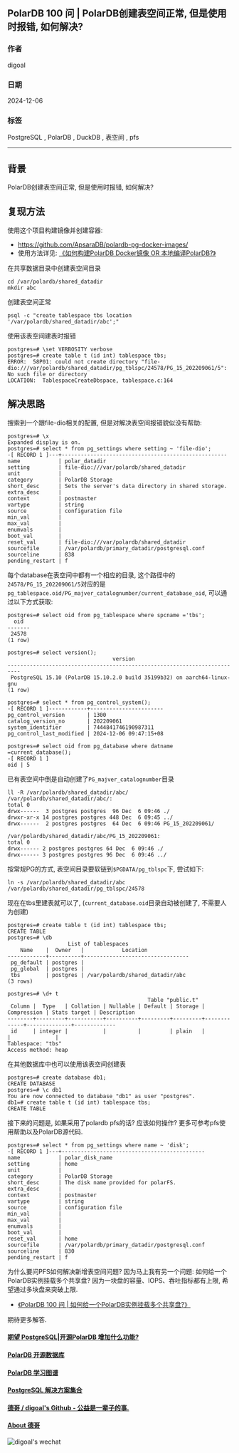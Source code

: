 ## PolarDB 100 问 | PolarDB创建表空间正常, 但是使用时报错, 如何解决?    
    
### 作者    
digoal    
    
### 日期    
2024-12-06    
    
### 标签    
PostgreSQL , PolarDB , DuckDB , 表空间 , pfs  
    
----    
    
## 背景    
PolarDB创建表空间正常, 但是使用时报错, 如何解决?   
  
## 复现方法
  
使用这个项目构建镜像并创建容器:   
- https://github.com/ApsaraDB/polardb-pg-docker-images/   
- 使用方法详见: [《如何构建PolarDB Docker镜像 OR 本地编译PolarDB?》](../202412/20241205_02.md)    
  
在共享数据目录中创建表空间目录   
```  
cd /var/polardb/shared_datadir  
mkdir abc  
```  
  
创建表空间正常  
```  
psql -c "create tablespace tbs location '/var/polardb/shared_datadir/abc';"  
```  
  
使用该表空间建表时报错   
```  
postgres=# \set VERBOSITY verbose  
postgres=# create table t (id int) tablespace tbs;   
ERROR:  58P01: could not create directory "file-dio:///var/polardb/shared_datadir/pg_tblspc/24578/PG_15_202209061/5": No such file or directory  
LOCATION:  TablespaceCreateDbspace, tablespace.c:164  
```  
   
## 解决思路
搜索到一个跟file-dio相关的配置, 但是对解决表空间报错貌似没有帮助:     
```  
postgres=# \x  
Expanded display is on.  
postgres=# select * from pg_settings where setting ~ 'file-dio';  
-[ RECORD 1 ]---+----------------------------------------------------  
name            | polar_datadir  
setting         | file-dio:///var/polardb/shared_datadir  
unit            |   
category        | PolarDB Storage  
short_desc      | Sets the server's data directory in shared storage.  
extra_desc      |   
context         | postmaster  
vartype         | string  
source          | configuration file  
min_val         |   
max_val         |   
enumvals        |   
boot_val        |   
reset_val       | file-dio:///var/polardb/shared_datadir  
sourcefile      | /var/polardb/primary_datadir/postgresql.conf  
sourceline      | 838  
pending_restart | f  
```  
  
每个database在表空间中都有一个相应的目录, 这个路径中的`24578/PG_15_202209061/5`对应的是`pg_tablespace.oid/PG_majver_catalognumber/current_database_oid`, 可以通过以下方式获取:   
```  
postgres=# select oid from pg_tablespace where spcname ='tbs';  
  oid    
-------  
 24578  
(1 row)  
  
postgres=# select version();  
                                 version                                    
--------------------------------------------------------------------------  
 PostgreSQL 15.10 (PolarDB 15.10.2.0 build 35199b32) on aarch64-linux-gnu  
(1 row)  
  
postgres=# select * from pg_control_system();  
-[ RECORD 1 ]------------+-----------------------  
pg_control_version       | 1300  
catalog_version_no       | 202209061  
system_identifier        | 7444841746190987311  
pg_control_last_modified | 2024-12-06 09:47:15+08  
  
postgres=# select oid from pg_database where datname =current_database();  
-[ RECORD 1 ]  
oid | 5  
```  
  
已有表空间中倒是自动创建了`PG_majver_catalognumber`目录  
```  
ll -R /var/polardb/shared_datadir/abc/  
/var/polardb/shared_datadir/abc/:  
total 0  
drwx------  3 postgres postgres  96 Dec  6 09:46 ./  
drwxr-xr-x 14 postgres postgres 448 Dec  6 09:45 ../  
drwx------  2 postgres postgres  64 Dec  6 09:46 PG_15_202209061/  
  
/var/polardb/shared_datadir/abc/PG_15_202209061:  
total 0  
drwx------ 2 postgres postgres 64 Dec  6 09:46 ./  
drwx------ 3 postgres postgres 96 Dec  6 09:46 ../  
```  
  
按常规PG的方式, 表空间目录要软链到`$PGDATA/pg_tblspc`下, 尝试如下:   
```  
ln -s /var/polardb/shared_datadir/abc /var/polardb/shared_datadir/pg_tblspc/24578  
```  
  
现在在tbs里建表就可以了, (`current_database.oid`目录自动被创建了, 不需要人为创建)   
```  
postgres=# create table t (id int) tablespace tbs;   
CREATE TABLE  
postgres=# \db  
                   List of tablespaces  
    Name    |  Owner   |            Location               
------------+----------+---------------------------------  
 pg_default | postgres |   
 pg_global  | postgres |   
 tbs        | postgres | /var/polardb/shared_datadir/abc  
(3 rows)  
  
postgres=# \d+ t  
                                            Table "public.t"  
 Column |  Type   | Collation | Nullable | Default | Storage | Compression | Stats target | Description   
--------+---------+-----------+----------+---------+---------+-------------+--------------+-------------  
 id     | integer |           |          |         | plain   |             |              |   
Tablespace: "tbs"  
Access method: heap  
```  
  
在其他数据库中也可以使用该表空间创建表  
```  
postgres=# create database db1;  
CREATE DATABASE  
postgres=# \c db1  
You are now connected to database "db1" as user "postgres".  
db1=# create table t (id int) tablespace tbs;   
CREATE TABLE  
```  
  
接下来的问题是, 如果采用了polardb pfs的话? 应该如何操作? 更多可参考pfs使用帮助以及PolarDB源代码.     
```  
postgres=# select * from pg_settings where name ~ 'disk';  
-[ RECORD 1 ]---+---------------------------------------------  
name            | polar_disk_name  
setting         | home  
unit            |   
category        | PolarDB Storage  
short_desc      | The disk name provided for polarFS.  
extra_desc      |   
context         | postmaster  
vartype         | string  
source          | configuration file  
min_val         |   
max_val         |   
enumvals        |   
boot_val        |   
reset_val       | home  
sourcefile      | /var/polardb/primary_datadir/postgresql.conf  
sourceline      | 830  
pending_restart | f  
```  
    
为什么要问PFS如何解决新增表空间问题? 因为马上我有另一个问题: 如何给一个PolarDB实例挂载多个共享盘? 因为一块盘的容量、IOPS、吞吐指标都有上限, 希望通过多块盘来突破上限.   
- [《PolarDB 100 问 | 如何给一个PolarDB实例挂载多个共享盘?》](../202412/20241206_02.md)  
  
期待更多解答.     
    
  
#### [期望 PostgreSQL|开源PolarDB 增加什么功能?](https://github.com/digoal/blog/issues/76 "269ac3d1c492e938c0191101c7238216")
  
  
#### [PolarDB 开源数据库](https://openpolardb.com/home "57258f76c37864c6e6d23383d05714ea")
  
  
#### [PolarDB 学习图谱](https://www.aliyun.com/database/openpolardb/activity "8642f60e04ed0c814bf9cb9677976bd4")
  
  
#### [PostgreSQL 解决方案集合](../201706/20170601_02.md "40cff096e9ed7122c512b35d8561d9c8")
  
  
#### [德哥 / digoal's Github - 公益是一辈子的事.](https://github.com/digoal/blog/blob/master/README.md "22709685feb7cab07d30f30387f0a9ae")
  
  
#### [About 德哥](https://github.com/digoal/blog/blob/master/me/readme.md "a37735981e7704886ffd590565582dd0")
  
  
![digoal's wechat](../pic/digoal_weixin.jpg "f7ad92eeba24523fd47a6e1a0e691b59")
  
